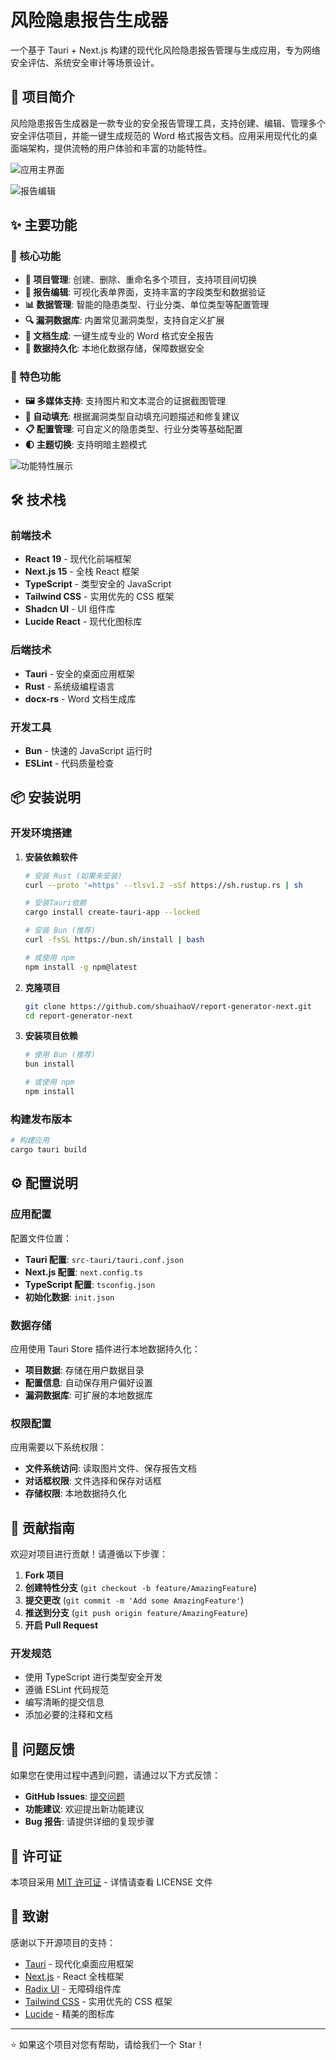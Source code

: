 # 风险隐患报告生成器

一个基于 Tauri + Next.js 构建的现代化风险隐患报告管理与生成应用，专为网络安全评估、系统安全审计等场景设计。

## 📖 项目简介

风险隐患报告生成器是一款专业的安全报告管理工具，支持创建、编辑、管理多个安全评估项目，并能一键生成规范的 Word 格式报告文档。应用采用现代化的桌面端架构，提供流畅的用户体验和丰富的功能特性。

![应用主界面](./docs/screenshots/main-interface.png)

![报告编辑](./docs/screenshots/report-form.png)


## ✨ 主要功能

### 🚀 核心功能

- **📂 项目管理**: 创建、删除、重命名多个项目，支持项目间切换
- **📝 报告编辑**: 可视化表单界面，支持丰富的字段类型和数据验证
- **📊 数据管理**: 智能的隐患类型、行业分类、单位类型等配置管理
- **🔍 漏洞数据库**: 内置常见漏洞类型，支持自定义扩展
- **📄 文档生成**: 一键生成专业的 Word 格式安全报告
- **💾 数据持久化**: 本地化数据存储，保障数据安全

### 🎯 特色功能

- **🖼️ 多媒体支持**: 支持图片和文本混合的证据截图管理
- **🔄 自动填充**: 根据漏洞类型自动填充问题描述和修复建议
- **📋 配置管理**: 可自定义的隐患类型、行业分类等基础配置
- **🌓 主题切换**: 支持明暗主题模式

<!-- 预留：功能展示截图 -->
![功能特性展示](./docs/screenshots/features-overview.png)

## 🛠️ 技术栈

### 前端技术
- **React 19** - 现代化前端框架
- **Next.js 15** - 全栈 React 框架
- **TypeScript** - 类型安全的 JavaScript
- **Tailwind CSS** - 实用优先的 CSS 框架
- **Shadcn UI** - UI 组件库
- **Lucide React** - 现代化图标库

### 后端技术
- **Tauri** - 安全的桌面应用框架
- **Rust** - 系统级编程语言
- **docx-rs** - Word 文档生成库

### 开发工具
- **Bun** - 快速的 JavaScript 运行时
- **ESLint** - 代码质量检查

## 📦 安装说明

### 开发环境搭建

1. **安装依赖软件**
   ```bash
   # 安装 Rust (如果未安装)
   curl --proto '=https' --tlsv1.2 -sSf https://sh.rustup.rs | sh
   
   # 安装Tauri依赖
   cargo install create-tauri-app --locked

   # 安装 Bun (推荐)
   curl -fsSL https://bun.sh/install | bash
   
   # 或使用 npm
   npm install -g npm@latest
   ```

2. **克隆项目**
   ```bash
   git clone https://github.com/shuaihaoV/report-generator-next.git
   cd report-generator-next
   ```

3. **安装项目依赖**
   ```bash
   # 使用 Bun (推荐)
   bun install
   
   # 或使用 npm
   npm install
   ```

### 构建发布版本

```bash
# 构建应用
cargo tauri build 
```

## ⚙️ 配置说明

### 应用配置

配置文件位置：
- **Tauri 配置**: `src-tauri/tauri.conf.json`
- **Next.js 配置**: `next.config.ts`
- **TypeScript 配置**: `tsconfig.json`
- **初始化数据**: `init.json`

### 数据存储

应用使用 Tauri Store 插件进行本地数据持久化：
- **项目数据**: 存储在用户数据目录
- **配置信息**: 自动保存用户偏好设置
- **漏洞数据库**: 可扩展的本地数据库

### 权限配置

应用需要以下系统权限：
- **文件系统访问**: 读取图片文件、保存报告文档
- **对话框权限**: 文件选择和保存对话框
- **存储权限**: 本地数据持久化

## 🤝 贡献指南

欢迎对项目进行贡献！请遵循以下步骤：

1. **Fork 项目**
2. **创建特性分支** (`git checkout -b feature/AmazingFeature`)
3. **提交更改** (`git commit -m 'Add some AmazingFeature'`)
4. **推送到分支** (`git push origin feature/AmazingFeature`)
5. **开启 Pull Request**

### 开发规范

- 使用 TypeScript 进行类型安全开发
- 遵循 ESLint 代码规范
- 编写清晰的提交信息
- 添加必要的注释和文档

## 🐛 问题反馈

如果您在使用过程中遇到问题，请通过以下方式反馈：

- **GitHub Issues**: [提交问题](https://github.com/shuaihaoV/report-generator-next/issues)
- **功能建议**: 欢迎提出新功能建议
- **Bug 报告**: 请提供详细的复现步骤

## 📄 许可证

本项目采用 [MIT 许可证](LICENSE) - 详情请查看 LICENSE 文件

## 🙏 致谢

感谢以下开源项目的支持：
- [Tauri](https://tauri.app/) - 现代化桌面应用框架
- [Next.js](https://nextjs.org/) - React 全栈框架
- [Radix UI](https://www.radix-ui.com/) - 无障碍组件库
- [Tailwind CSS](https://tailwindcss.com/) - 实用优先的 CSS 框架
- [Lucide](https://lucide.dev/) - 精美的图标库

---

⭐ 如果这个项目对您有帮助，请给我们一个 Star！
